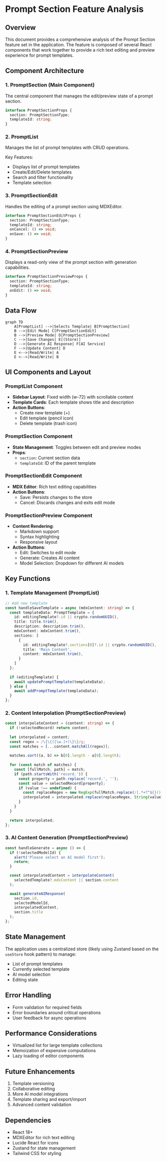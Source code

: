 # Prompt Section Feature Analysis

## Overview
This document provides a comprehensive analysis of the Prompt Section feature set in the application. The feature is composed of several React components that work together to provide a rich text editing and preview experience for prompt templates.

## Component Architecture

### 1. PromptSection (Main Component)
The central component that manages the edit/preview state of a prompt section.

```typescript
interface PromptSectionProps {
  section: PromptSectionType;
  templateId: string;
}
```

### 2. PromptList
Manages the list of prompt templates with CRUD operations.

Key Features:
- Displays list of prompt templates
- Create/Edit/Delete templates
- Search and filter functionality
- Template selection

### 3. PromptSectionEdit
Handles the editing of a prompt section using MDXEditor.

```typescript
interface PromptSectionEditProps {
  section: PromptSectionType;
  templateId: string;
  onCancel: () => void;
  onSave: () => void;
}
```

### 4. PromptSectionPreview
Displays a read-only view of the prompt section with generation capabilities.

```typescript
interface PromptSectionPreviewProps {
  section: PromptSectionType;
  templateId: string;
  onEdit: () => void;
}
```

## Data Flow

```mermaid
graph TD
    A[PromptList] -->|Selects Template| B[PromptSection]
    B -->|Edit Mode| C[PromptSectionEdit]
    B -->|Preview Mode| D[PromptSectionPreview]
    C -->|Save Changes| E[(Store)]
    D -->|Generate AI Response| F[AI Service]
    F -->|Update Content| D
    E <-->|Read/Write| A
    E <-->|Read/Write| B
```

## UI Components and Layout

### PromptList Component
- **Sidebar Layout**: Fixed width (w-72) with scrollable content
- **Template Cards**: Each template shows title and description
- **Action Buttons**: 
  - Create new template (+)
  - Edit template (pencil icon)
  - Delete template (trash icon)

### PromptSection Component
- **State Management**: Toggles between edit and preview modes
- **Props**:
  - `section`: Current section data
  - `templateId`: ID of the parent template

### PromptSectionEdit Component
- **MDX Editor**: Rich text editing capabilities
- **Action Buttons**:
  - Save: Persists changes to the store
  - Cancel: Discards changes and exits edit mode

### PromptSectionPreview Component
- **Content Rendering**:
  - Markdown support
  - Syntax highlighting
  - Responsive layout
- **Action Buttons**:
  - Edit: Switches to edit mode
  - Generate: Creates AI content
  - Model Selection: Dropdown for different AI models

## Key Functions

### 1. Template Management (PromptList)
```typescript
// Add new template
const handleSaveTemplate = async (mdxContent: string) => {
  const templateData: PromptTemplate = {
    id: editingTemplate?.id || crypto.randomUUID(),
    title: title.trim(),
    description: description.trim(),
    mdxContent: mdxContent.trim(),
    sections: [
      {
        id: editingTemplate?.sections[0]?.id || crypto.randomUUID(),
        title: 'Main Content',
        content: mdxContent.trim(),
      }
    ]
  };
  
  if (editingTemplate) {
    await updatePromptTemplate(templateData);
  } else {
    await addPromptTemplate(templateData);
  }
};
```

### 2. Content Interpolation (PromptSectionPreview)
```typescript
const interpolateContent = (content: string) => {
  if (!selectedRecord) return content;
  
  let interpolated = content;
  const regex = /\{\{([\w.]+)\}\}/g;
  const matches = [...content.matchAll(regex)];
  
  matches.sort((a, b) => b[0].length - a[0].length);
  
  for (const match of matches) {
    const [fullMatch, path] = match;
    if (path.startsWith('record.')) {
      const property = path.replace('record.', '');
      const value = selectedRecord[property];
      if (value !== undefined) {
        const replaceRegex = new RegExp(fullMatch.replace(/[.*+?^${}()|[\]\\]/g, '\\$&'), 'g');
        interpolated = interpolated.replace(replaceRegex, String(value));
      }
    }
  }
  
  return interpolated;
};
```

### 3. AI Content Generation (PromptSectionPreview)
```typescript
const handleGenerate = async () => {
  if (!selectedModelId) {
    alert('Please select an AI model first');
    return;
  }

  const interpolatedContent = interpolateContent(
    selectedTemplate?.mdxContent || section.content
  );

  await generateAIResponse(
    section.id, 
    selectedModelId, 
    interpolatedContent, 
    section.title
  );
};
```

## State Management
The application uses a centralized store (likely using Zustand based on the `useStore` hook pattern) to manage:
- List of prompt templates
- Currently selected template
- AI model selection
- Editing state

## Error Handling
- Form validation for required fields
- Error boundaries around critical operations
- User feedback for async operations

## Performance Considerations
- Virtualized list for large template collections
- Memoization of expensive computations
- Lazy loading of editor components

## Future Enhancements
1. Template versioning
2. Collaborative editing
3. More AI model integrations
4. Template sharing and export/import
5. Advanced content validation

## Dependencies
- React 18+
- MDXEditor for rich text editing
- Lucide React for icons
- Zustand for state management
- Tailwind CSS for styling